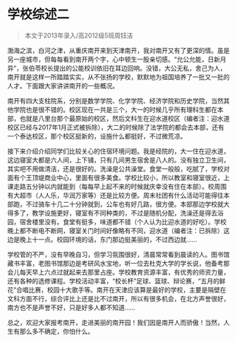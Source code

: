 
# 学校综述二  

> 本文于2013年录入/高2012级5班周钰洁  



渤海之滨，白河之津，从重庆南开来到天津南开，我对南开又有了更深的情。虽是另一座城市，但每每看到南开两个字，心中顿生一股亲切感。“允公允能，日新月异”，张伯苓校长提出的公能校训依旧在耳边回响。没错，大公无私，舍己为人，南开就是这样一所踏踏实实，从不张扬的学校，默默地为祖国培养了一批又一批的人才。下面跟大家讲讲南开的一些概况。

南开有四大支柱院系，分别是数学学院、化学学院、经济学院和历史学院，当然其他学院也是很不错的。校区现在一共是三个，大一的时候几乎所有理科生都在本部，也就是八里台那个最原始的校区，然后文科生在迎水道校区（编者注：迎水道校区已经与2017年1月正式被拆除），大二的时候除了法学院的都会去本部，还有一个泰达校区，那个校区挺新的，设施什么都挺好，不过微荒凉。

接下来介绍介绍同学们比较关心的住宿环境问题。我是经院的，大一住在迎水道，这边寝室大都是六人间，上下铺，只有几间男生宿舍是八人的。没有独立卫生间，其实吧不用做清洁，还是很好的。洗澡是公共澡堂。食堂一般般，吃腻了，学校对面有个王顶堤商业中心，里面有很多美食。学校比较小，所以教室和寝室很近，上课走路五分钟以内就能到（每每早上起不来的时候就庆幸没有住在本部）。校周围有大超市（人人乐，华润万家等）还是比较方便。周末社团有什么活动可能得往本部跑，不过骑车十几二十分钟就到，公车也有好几路，很方便。本部那边学校就大得多了，教学设施更好，寝室有不同种类的，不过是随机分配，洗澡还是得去浴园，宿舍楼里没有。食堂有挺多，味道都不错（个人认为比迎水道的好吃）。学校晚上都不断电不断网，寝室关门时间好像略有不同，迎水道（编者注：已拆除）这边是晚上十一点。校园环境的话，东门那边挺美丽的，不过西边就……

学校管的不严，没有早晚自习，但学习氛围很好，清晨常常看到晨读的人。图书馆藏书丰富，老图书馆那边是考研风水宝地，听一位去杜克大学的学长说，他备考那会儿每天早上六点过就起来去那里占座。学校教育资源丰富，有优秀的师资力量，还有各种的选修课程。学校活动丰富，“校长杯”足球、篮球、辩论赛，“五月的鲜花”合唱比赛，校园十大歌手等。南开在天津应该算是最好的学校，主要是隔壁在文科方面不行，综合评比上还是比不过南开，所以有很多机会，在北方声誉很好，南方也不是声誉不好，只是好多人都不知道……

总之，欢迎大家报考南开，走进美丽的南开园！我们因是南开人而骄傲！当然，人生有那么多不确定，你怕什么。


